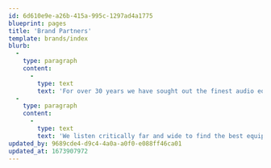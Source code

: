 ```yaml
---
id: 6d610e9e-a26b-415a-995c-1297ad4a1775
blueprint: pages
title: 'Brand Partners'
template: brands/index
blurb:
  -
    type: paragraph
    content:
      -
        type: text
        text: 'For over 30 years we have sought out the finest audio equipment in the world to bring the thrill and magic of music home. We are proud to offer these industry-leading brands through our network of dealers.'
  -
    type: paragraph
    content:
      -
        type: text
        text: 'We listen critically far and wide to find the best equipment for musical reproduction available. Innovative designs push the envelope, in an unending journey to ever greater sonic perfection.'
updated_by: 9689cde4-d9c4-4a0a-a0f0-e088ff46ca01
updated_at: 1673907972
---
```

